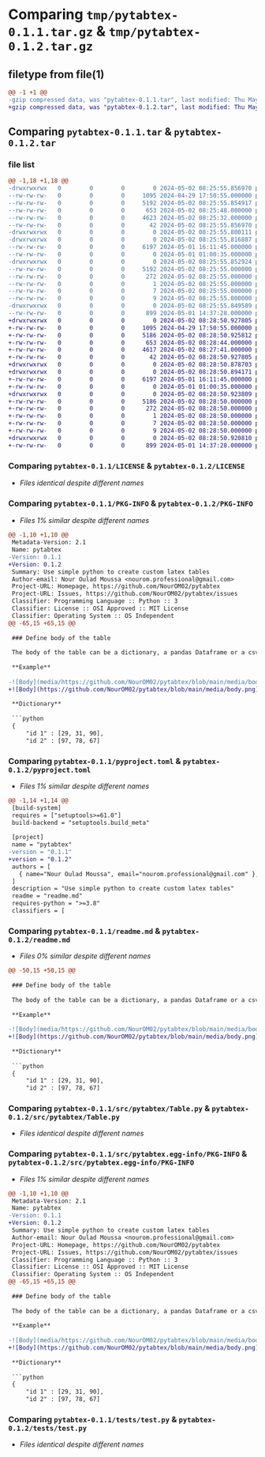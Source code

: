 # Comparing `tmp/pytabtex-0.1.1.tar.gz` & `tmp/pytabtex-0.1.2.tar.gz`

## filetype from file(1)

```diff
@@ -1 +1 @@
-gzip compressed data, was "pytabtex-0.1.1.tar", last modified: Thu May  2 08:25:55 2024, max compression
+gzip compressed data, was "pytabtex-0.1.2.tar", last modified: Thu May  2 08:28:50 2024, max compression
```

## Comparing `pytabtex-0.1.1.tar` & `pytabtex-0.1.2.tar`

### file list

```diff
@@ -1,18 +1,18 @@
-drwxrwxrwx   0        0        0        0 2024-05-02 08:25:55.856970 pytabtex-0.1.1/
--rw-rw-rw-   0        0        0     1095 2024-04-29 17:50:55.000000 pytabtex-0.1.1/LICENSE
--rw-rw-rw-   0        0        0     5192 2024-05-02 08:25:55.854917 pytabtex-0.1.1/PKG-INFO
--rw-rw-rw-   0        0        0      653 2024-05-02 08:25:48.000000 pytabtex-0.1.1/pyproject.toml
--rw-rw-rw-   0        0        0     4623 2024-05-02 08:25:32.000000 pytabtex-0.1.1/readme.md
--rw-rw-rw-   0        0        0       42 2024-05-02 08:25:55.856970 pytabtex-0.1.1/setup.cfg
-drwxrwxrwx   0        0        0        0 2024-05-02 08:25:55.800111 pytabtex-0.1.1/src/
-drwxrwxrwx   0        0        0        0 2024-05-02 08:25:55.816887 pytabtex-0.1.1/src/pytabtex/
--rw-rw-rw-   0        0        0     6197 2024-05-01 16:11:45.000000 pytabtex-0.1.1/src/pytabtex/Table.py
--rw-rw-rw-   0        0        0        0 2024-05-01 01:00:35.000000 pytabtex-0.1.1/src/pytabtex/__init__.py
-drwxrwxrwx   0        0        0        0 2024-05-02 08:25:55.852924 pytabtex-0.1.1/src/pytabtex.egg-info/
--rw-rw-rw-   0        0        0     5192 2024-05-02 08:25:55.000000 pytabtex-0.1.1/src/pytabtex.egg-info/PKG-INFO
--rw-rw-rw-   0        0        0      272 2024-05-02 08:25:55.000000 pytabtex-0.1.1/src/pytabtex.egg-info/SOURCES.txt
--rw-rw-rw-   0        0        0        1 2024-05-02 08:25:55.000000 pytabtex-0.1.1/src/pytabtex.egg-info/dependency_links.txt
--rw-rw-rw-   0        0        0        7 2024-05-02 08:25:55.000000 pytabtex-0.1.1/src/pytabtex.egg-info/requires.txt
--rw-rw-rw-   0        0        0        9 2024-05-02 08:25:55.000000 pytabtex-0.1.1/src/pytabtex.egg-info/top_level.txt
-drwxrwxrwx   0        0        0        0 2024-05-02 08:25:55.849589 pytabtex-0.1.1/tests/
--rw-rw-rw-   0        0        0      899 2024-05-01 14:37:28.000000 pytabtex-0.1.1/tests/test.py
+drwxrwxrwx   0        0        0        0 2024-05-02 08:28:50.927805 pytabtex-0.1.2/
+-rw-rw-rw-   0        0        0     1095 2024-04-29 17:50:55.000000 pytabtex-0.1.2/LICENSE
+-rw-rw-rw-   0        0        0     5186 2024-05-02 08:28:50.925812 pytabtex-0.1.2/PKG-INFO
+-rw-rw-rw-   0        0        0      653 2024-05-02 08:28:44.000000 pytabtex-0.1.2/pyproject.toml
+-rw-rw-rw-   0        0        0     4617 2024-05-02 08:27:41.000000 pytabtex-0.1.2/readme.md
+-rw-rw-rw-   0        0        0       42 2024-05-02 08:28:50.927805 pytabtex-0.1.2/setup.cfg
+drwxrwxrwx   0        0        0        0 2024-05-02 08:28:50.878703 pytabtex-0.1.2/src/
+drwxrwxrwx   0        0        0        0 2024-05-02 08:28:50.894171 pytabtex-0.1.2/src/pytabtex/
+-rw-rw-rw-   0        0        0     6197 2024-05-01 16:11:45.000000 pytabtex-0.1.2/src/pytabtex/Table.py
+-rw-rw-rw-   0        0        0        0 2024-05-01 01:00:35.000000 pytabtex-0.1.2/src/pytabtex/__init__.py
+drwxrwxrwx   0        0        0        0 2024-05-02 08:28:50.923809 pytabtex-0.1.2/src/pytabtex.egg-info/
+-rw-rw-rw-   0        0        0     5186 2024-05-02 08:28:50.000000 pytabtex-0.1.2/src/pytabtex.egg-info/PKG-INFO
+-rw-rw-rw-   0        0        0      272 2024-05-02 08:28:50.000000 pytabtex-0.1.2/src/pytabtex.egg-info/SOURCES.txt
+-rw-rw-rw-   0        0        0        1 2024-05-02 08:28:50.000000 pytabtex-0.1.2/src/pytabtex.egg-info/dependency_links.txt
+-rw-rw-rw-   0        0        0        7 2024-05-02 08:28:50.000000 pytabtex-0.1.2/src/pytabtex.egg-info/requires.txt
+-rw-rw-rw-   0        0        0        9 2024-05-02 08:28:50.000000 pytabtex-0.1.2/src/pytabtex.egg-info/top_level.txt
+drwxrwxrwx   0        0        0        0 2024-05-02 08:28:50.920810 pytabtex-0.1.2/tests/
+-rw-rw-rw-   0        0        0      899 2024-05-01 14:37:28.000000 pytabtex-0.1.2/tests/test.py
```

### Comparing `pytabtex-0.1.1/LICENSE` & `pytabtex-0.1.2/LICENSE`

 * *Files identical despite different names*

### Comparing `pytabtex-0.1.1/PKG-INFO` & `pytabtex-0.1.2/PKG-INFO`

 * *Files 1% similar despite different names*

```diff
@@ -1,10 +1,10 @@
 Metadata-Version: 2.1
 Name: pytabtex
-Version: 0.1.1
+Version: 0.1.2
 Summary: Use simple python to create custom latex tables
 Author-email: Nour Oulad Moussa <nourom.professional@gmail.com>
 Project-URL: Homepage, https://github.com/NourOM02/pytabtex
 Project-URL: Issues, https://github.com/NourOM02/pytabtex/issues
 Classifier: Programming Language :: Python :: 3
 Classifier: License :: OSI Approved :: MIT License
 Classifier: Operating System :: OS Independent
@@ -65,15 +65,15 @@
 
 ### Define body of the table
 
 The body of the table can be a dictionary, a pandas Dataframe or a csv file path.
 
 **Example**
 
-![Body](media/https://github.com/NourOM02/pytabtex/blob/main/media/body.png)
+![Body](https://github.com/NourOM02/pytabtex/blob/main/media/body.png)
 
 **Dictionary**
 
 ```python
 {
     "id 1" : [29, 31, 90],
     "id 2" : [97, 78, 67]
```

### Comparing `pytabtex-0.1.1/pyproject.toml` & `pytabtex-0.1.2/pyproject.toml`

 * *Files 1% similar despite different names*

```diff
@@ -1,14 +1,14 @@
 [build-system]
 requires = ["setuptools>=61.0"]
 build-backend = "setuptools.build_meta"
 
 [project]
 name = "pytabtex"
-version = "0.1.1"
+version = "0.1.2"
 authors = [
   { name="Nour Oulad Moussa", email="nourom.professional@gmail.com" },
 ]
 description = "Use simple python to create custom latex tables"
 readme = "readme.md"
 requires-python = ">=3.8"
 classifiers = [
```

### Comparing `pytabtex-0.1.1/readme.md` & `pytabtex-0.1.2/readme.md`

 * *Files 0% similar despite different names*

```diff
@@ -50,15 +50,15 @@
 
 ### Define body of the table
 
 The body of the table can be a dictionary, a pandas Dataframe or a csv file path.
 
 **Example**
 
-![Body](media/https://github.com/NourOM02/pytabtex/blob/main/media/body.png)
+![Body](https://github.com/NourOM02/pytabtex/blob/main/media/body.png)
 
 **Dictionary**
 
 ```python
 {
     "id 1" : [29, 31, 90],
     "id 2" : [97, 78, 67]
```

### Comparing `pytabtex-0.1.1/src/pytabtex/Table.py` & `pytabtex-0.1.2/src/pytabtex/Table.py`

 * *Files identical despite different names*

### Comparing `pytabtex-0.1.1/src/pytabtex.egg-info/PKG-INFO` & `pytabtex-0.1.2/src/pytabtex.egg-info/PKG-INFO`

 * *Files 1% similar despite different names*

```diff
@@ -1,10 +1,10 @@
 Metadata-Version: 2.1
 Name: pytabtex
-Version: 0.1.1
+Version: 0.1.2
 Summary: Use simple python to create custom latex tables
 Author-email: Nour Oulad Moussa <nourom.professional@gmail.com>
 Project-URL: Homepage, https://github.com/NourOM02/pytabtex
 Project-URL: Issues, https://github.com/NourOM02/pytabtex/issues
 Classifier: Programming Language :: Python :: 3
 Classifier: License :: OSI Approved :: MIT License
 Classifier: Operating System :: OS Independent
@@ -65,15 +65,15 @@
 
 ### Define body of the table
 
 The body of the table can be a dictionary, a pandas Dataframe or a csv file path.
 
 **Example**
 
-![Body](media/https://github.com/NourOM02/pytabtex/blob/main/media/body.png)
+![Body](https://github.com/NourOM02/pytabtex/blob/main/media/body.png)
 
 **Dictionary**
 
 ```python
 {
     "id 1" : [29, 31, 90],
     "id 2" : [97, 78, 67]
```

### Comparing `pytabtex-0.1.1/tests/test.py` & `pytabtex-0.1.2/tests/test.py`

 * *Files identical despite different names*

